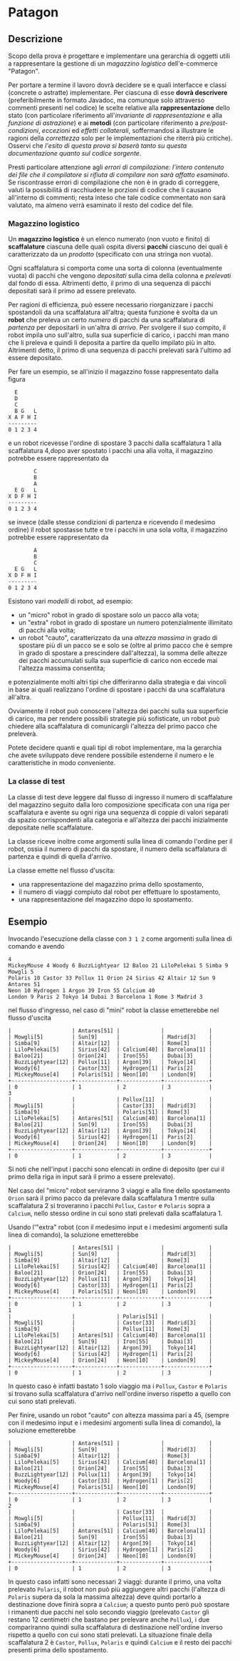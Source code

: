 # Patagon

## Descrizione

Scopo della prova è progettare e implementare una gerarchia di oggetti utili a
rappresentare la gestione di un *magazzino logistico* dell'e-commerce
"Patagon".

Per portare a termine il lavoro dovrà decidere se e quali interfacce e classi
(concrete o astratte) implementare. Per ciascuna di esse **dovrà descrivere**
(preferibilmente in formato Javadoc, ma comunque solo attraverso commenti
presenti nel codice) le scelte relative alla **rappresentazione** dello stato
(con particolare riferimento all'*invariante di rappresentazione* e alla
*funzione di astrazione*) e ai **metodi** (con particolare riferimento a
*pre/post-condizioni*, *eccezioni* ed *effetti collaterali*, soffermandosi a
illustrare le ragioni della *correttezza* solo per le implementazioni che
riterrà più critiche). Osservi che *l'esito di questa prova si baserà tanto su
questa documentazione quanto sul codice sorgente*.

Presti particolare attenzione agli *errori di compilazione: l'intero contenuto
dei file che il compilatore si rifiuta di compilare non sarà affatto esaminato*.
Se riscontrasse errori di compilazione che non è in grado di correggere, valuti
la possibilità di racchiudere le porzioni di codice che li causano all'interno
di commenti; resta inteso che tale codice commentato non sarà valutato, ma
almeno verrà esaminato il resto del codice del file.

### Magazzino logistico

Un **magazzino logistico** è un elenco numerato (non vuoto e finito) di
**scaffalature** ciascuna delle quali ospita diversi **pacchi** ciascuno dei
quali è caratterizzato da un *prodotto* (specificato con una stringa non vuota).

Ogni scaffalatura si comporta come una sorta di colonna (eventualmente vuota) di
pacchi che vengono *depositati* sulla cima della colonna e *prelevati* dal fondo
di essa. Altrimenti detto, il primo di una sequenza di pacchi depositati sarà il
primo ad essere prelevato.

Per ragioni di efficienza, può essere necessario riorganizzare i pacchi
spostandoli da una scaffalatura all'altra; questa funzione è svolta da un
**robot** che preleva un certo *numero* di pacchi da una scaffalatura di
*partenza* per depositarli in un'altra di *arrivo*. Per svolgere il suo compito,
il robot impila uno sull'altro, sulla sua superficie di carico, i pacchi man mano
che li preleva e quindi li deposita a partire da quello impilato più in alto.
Altrimenti detto, il primo di una sequenza di pacchi prelevati sarà l'ultimo ad
essere depositato.

Per fare un esempio, se all'inizio il magazzino fosse rappresentato dalla figura

      E
      D
      C
      B G   L
    X A F H I
    ---------
    0 1 2 3 4

e un robot ricevesse l'ordine di spostare 3 pacchi dalla scaffalatura 1 alla
scaffalatura 4,dopo aver spostato i pacchi una alla volta, il magazzino potrebbe
essere rappresentato da

            C
            B
            A
      E G   L
    X D F H I
    ---------
    0 1 2 3 4

se invece (dalle stesse condizioni di partenza e ricevendo il medesimo ordine)
il robot spostasse tutte e tre i pacchi in una sola volta, il magazzino potrebbe
essere rappresentato da

            A
            B
            C
      E G   L
    X D F H I
    ---------
    0 1 2 3 4

Esistono vari *modelli* di robot, ad esempio:

* un "micro" robot in grado di spostare solo un pacco alla vota;
* un "extra" robot in grado di spostare un numero potenzialmente illimitato di
  pacchi alla volta;
* un robot "cauto", caratterizzato da una *altezza massima* in grado di
  spostare più di un pacco se e solo se (oltre al primo pacco che è sempre in
  grado di spostare a prescindere dall'altezza), la somma delle altezze dei
  pacchi accumulati sulla sua superficie di carico non eccede mai l'altezza
  massima consentita;

e potenzialmente molti altri tipi che differiranno dalla strategia e dai vincoli
in base ai quali realizzano l'ordine di spostare i pacchi da una scaffalatura
all'altra.

Ovviamente il robot può conoscere l'altezza dei pacchi sulla sua superficie di
carico, ma per rendere possibili strategie più sofisticate, un robot può
chiedere alla scaffalatura di comunicargli l'altezza del primo pacco che
preleverà.

Potete decidere quanti e quali tipi di robot implementare, ma la gerarchia che
avete sviluppato deve rendere possibile estenderne il numero e le
caratteristiche in modo conveniente.

### La classe di test

La classe di test deve leggere dal flusso di ingresso il numero di scaffalature
del magazzino seguito dalla loro composizione specificata con una riga per
scaffalatura e avente su ogni riga una sequenza di coppie di valori separati da
spazio corrispondenti alla categoria e all'altezza dei pacchi inizialmente
depositate nelle scaffalature.

La classe riceve inoltre come argomenti sulla linea di comando l'ordine per il
robot, ossia il numero di pacchi da spostare, il numero della scaffalatura di
partenza e quindi di quella d'arrivo.

La classe emette nel flusso d'uscita:

* una rappresentazione del magazzino prima dello spostamento,
* il numero di viaggi compiuto dal robot per effettuare lo spostamento,
* una rappresentazione del magazzino dopo lo spostamento.

## Esempio

Invocando l'esecuzione della classe con `3 1 2` come argomenti sulla linea di
comando e avendo

    4
    MickeyMouse 4 Woody 6 BuzzLightyear 12 Baloo 21 LiloPelekai 5 Simba 9 Mowgli 5
    Polaris 10 Castor 33 Pollux 11 Orion 24 Sirius 42 Altair 12 Sun 9 Antares 51
    Neon 10 Hydrogen 1 Argon 39 Iron 55 Calcium 40 
    London 9 Paris 2 Tokyo 14 Dubai 3 Barcelona 1 Rome 3 Madrid 3

nel flusso d'ingresso, nel caso di "mini" robot la classe emetterebbe
nel flusso d'uscita

    |                   | Antares[51] |             |              |
    | Mowgli[5]         | Sun[9]      |             | Madrid[3]    |
    | Simba[9]          | Altair[12]  |             | Rome[3]      |
    | LiloPelekai[5]    | Sirius[42]  | Calcium[40] | Barcelona[1] |
    | Baloo[21]         | Orion[24]   | Iron[55]    | Dubai[3]     |
    | BuzzLightyear[12] | Pollux[11]  | Argon[39]   | Tokyo[14]    |
    | Woody[6]          | Castor[33]  | Hydrogen[1] | Paris[2]     |
    | MickeyMouse[4]    | Polaris[51] | Neon[10]    | London[9]    |
    +-------------------+-------------+-------------+--------------+
    | 0                 | 1           | 2           | 3            |
    3
    |                   |             | Pollux[11]  |              |
    | Mowgli[5]         |             | Castor[33]  | Madrid[3]    |
    | Simba[9]          |             | Polaris[51] | Rome[3]      |
    | LiloPelekai[5]    | Antares[51] | Calcium[40] | Barcelona[1] |
    | Baloo[21]         | Sun[9]      | Iron[55]    | Dubai[3]     |
    | BuzzLightyear[12] | Altair[12]  | Argon[39]   | Tokyo[14]    |
    | Woody[6]          | Sirius[42]  | Hydrogen[1] | Paris[2]     |
    | MickeyMouse[4]    | Orion[24]   | Neon[10]    | London[9]    |
    +-------------------+-------------+-------------+--------------+
    | 0                 | 1           | 2           | 3            |

Si noti che nell'input i pacchi sono elencati in ordine di deposito (per cui il
primo della riga in input sarà il primo a essere prelevato).

Nel caso del "micro" robot serviranno 3 viaggi e alla fine dello spostamento
`Orion` sarà il primo pacco da prelevare dalla scaffalatura 1 mentre sulla
scaffalatura 2 si troveranno i pacchi `Pollux`, `Castor` e `Polaris` sopra a
`Calcium`, nello stesso ordine in cui sono stati prelevati dalla scaffalatura 1.

Usando l'"extra" robot (con il medesimo input e i medesimi argomenti sulla
linea di comando), la soluzione emetterebbe

    |                   | Antares[51] |             |              |
    | Mowgli[5]         | Sun[9]      |             | Madrid[3]    |
    | Simba[9]          | Altair[12]  |             | Rome[3]      |
    | LiloPelekai[5]    | Sirius[42]  | Calcium[40] | Barcelona[1] |
    | Baloo[21]         | Orion[24]   | Iron[55]    | Dubai[3]     |
    | BuzzLightyear[12] | Pollux[11]  | Argon[39]   | Tokyo[14]    |
    | Woody[6]          | Castor[33]  | Hydrogen[1] | Paris[2]     |
    | MickeyMouse[4]    | Polaris[51] | Neon[10]    | London[9]    |
    +-------------------+-------------+-------------+--------------+
    | 0                 | 1           | 2           | 3            |
    1
    |                   |             | Polaris[51] |              |
    | Mowgli[5]         |             | Castor[33]  | Madrid[3]    |
    | Simba[9]          |             | Pollux[11]  | Rome[3]      |
    | LiloPelekai[5]    | Antares[51] | Calcium[40] | Barcelona[1] |
    | Baloo[21]         | Sun[9]      | Iron[55]    | Dubai[3]     |
    | BuzzLightyear[12] | Altair[12]  | Argon[39]   | Tokyo[14]    |
    | Woody[6]          | Sirius[42]  | Hydrogen[1] | Paris[2]     |
    | MickeyMouse[4]    | Orion[24]   | Neon[10]    | London[9]    |
    +-------------------+-------------+-------------+--------------+
    | 0                 | 1           | 2           | 3            |

In questo caso è infatti bastato 1 solo viaggio ma i `Pollux`, `Castor` e
`Polaris` si trovano sulla scaffalatura d'arrivo nell'ordine inverso rispetto a
quello con cui sono stati prelevati.

Per finire, usando un robot "cauto" con altezza massima pari a 45, (sempre
con il medesimo input e i medesimi argomenti sulla linea di comando), la
soluzione emetterebbe

    |                   | Antares[51] |             |              |
    | Mowgli[5]         | Sun[9]      |             | Madrid[3]    |
    | Simba[9]          | Altair[12]  |             | Rome[3]      |
    | LiloPelekai[5]    | Sirius[42]  | Calcium[40] | Barcelona[1] |
    | Baloo[21]         | Orion[24]   | Iron[55]    | Dubai[3]     |
    | BuzzLightyear[12] | Pollux[11]  | Argon[39]   | Tokyo[14]    |
    | Woody[6]          | Castor[33]  | Hydrogen[1] | Paris[2]     |
    | MickeyMouse[4]    | Polaris[51] | Neon[10]    | London[9]    |
    +-------------------+-------------+-------------+--------------+
    | 0                 | 1           | 2           | 3            |
    2
    |                   |             | Castor[33]  |              |
    | Mowgli[5]         |             | Pollux[11]  | Madrid[3]    |
    | Simba[9]          |             | Polaris[51] | Rome[3]      |
    | LiloPelekai[5]    | Antares[51] | Calcium[40] | Barcelona[1] |
    | Baloo[21]         | Sun[9]      | Iron[55]    | Dubai[3]     |
    | BuzzLightyear[12] | Altair[12]  | Argon[39]   | Tokyo[14]    |
    | Woody[6]          | Sirius[42]  | Hydrogen[1] | Paris[2]     |
    | MickeyMouse[4]    | Orion[24]   | Neon[10]    | London[9]    |
    +-------------------+-------------+-------------+--------------+
    | 0                 | 1           | 2           | 3            |

In questo caso infatti sono necessari 2 viaggi: durante il primo, una volta
prelevato `Polaris`, il robot non può più aggiungere altri pacchi (l'altezza di
`Polaris` supera da sola la massima altezza) deve quindi portarlo a destinazione
dove finirà sopra a `Calcium`; a questo punto però può spostare i rimanenti due
pacchi nel solo secondo viaggio (prelevato `Castor` gli restano 12 centimetri
che bastano per prelevare anche `Pollux`), i due compariranno quindi sulla
scaffalatura di destinazione nell'ordine inverso rispetto a quello con cui sono
stati prelevati. La situazione finale della scaffalatura 2 è `Castor`, `Pollux`,
`Polaris` e quindi `Calcium` e il resto dei pacchi presenti prima dello
spostamento.